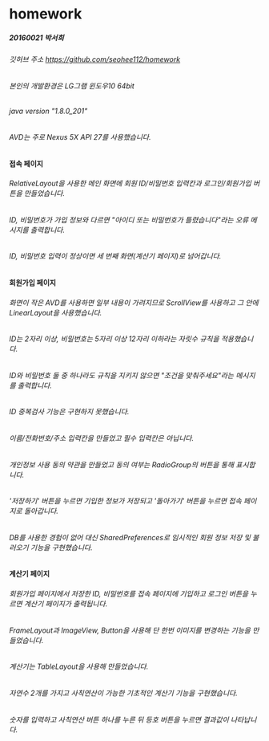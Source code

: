 # homework
##### 20160021 박서희
###### 깃허브 주소 https://github.com/seohee112/homework
###### 본인의 개발환경은 LG그램 윈도우10 64bit
###### java version "1.8.0_201"
###### AVD는 주로 Nexus 5X API 27를 사용했습니다.
#### 접속 페이지
###### RelativeLayout을 사용한 메인 화면에 회원 ID/비밀번호 입력칸과 로그인/회원가입 버튼을 만들었습니다.
###### ID, 비밀번호가 가입 정보와 다르면 "아이디 또는 비밀번호가 틀렸습니다"라는 오류 메시지를 출력합니다.
###### ID, 비밀번호 입력이 정상이면 세 번째 화면(계산기 페이지)로 넘어갑니다.
#### 회원가입 페이지
###### 화면이 작은 AVD를 사용하면 일부 내용이 가려지므로 ScrollView를 사용하고 그 안에 LinearLayout을 사용했습니다.
###### ID는 2자리 이상, 비밀번호는 5자리 이상 12자리 이하라는 자릿수 규칙을 적용했습니다.
###### ID와 비밀번호 둘 중 하나라도 규칙을 지키지 않으면 "조건을 맞춰주세요"라는 메시지를 출력합니다.
###### ID 중복검사 기능은 구현하지 못했습니다.
###### 이름/전화번호/주소 입력칸을 만들었고 필수 입력칸은 아닙니다.
###### 개인정보 사용 동의 약관을 만들었고 동의 여부는 RadioGroup의 버튼을 통해 표시합니다.
###### '저장하기' 버튼을 누르면 기입한 정보가 저장되고 '돌아가기' 버튼을 누르면 접속 페이지로 돌아갑니다.
###### DB를 사용한 경험이 없어 대신 SharedPreferences로 임시적인 회원 정보 저장 및 불러오기 기능을 구현했습니다.
#### 계산기 페이지
###### 회원가입 페이지에서 저장한 ID, 비밀번호를 접속 페이지에 기입하고 로그인 버튼을 누르면 계산기 페이지가 출력됩니다.
###### FrameLayout과 ImageView, Button을 사용해 단 한번 이미지를 변경하는 기능을 만들었습니다.
###### 계산기는 TableLayout을 사용해 만들었습니다.
###### 자연수 2개를 가지고 사칙연산이 가능한 기초적인 계산기 기능을 구현했습니다.
###### 숫자를 입력하고 사칙연산 버튼 하나를 누른 뒤 등호 버튼을 누르면 결과값이 나타납니다.
